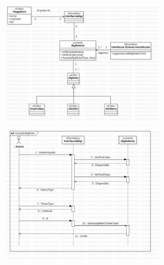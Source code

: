 <p align="center">
  <img src="./CD.jpg" alt="diagramma" width="400"/>
</p>

<p align="center">
  <img src="./SD.jpg" alt="diagramma" width="400"/>
</p>
